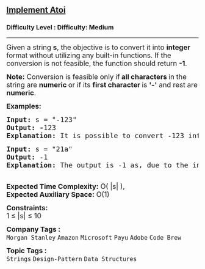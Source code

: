 <h2><a href="https://www.geeksforgeeks.org/problems/implement-atoi/1?itm_source=geeksforgeeks&itm_medium=article&itm_campaign=practice_card">Implement Atoi</a></h2><h3>Difficulty Level : Difficulty: Medium</h3><hr><div class="problems_problem_content__Xm_eO"><p><span style="font-size: 18px;">Given a string <strong>s</strong>, the objective is to convert it into <strong>integer </strong>format<strong> </strong>without utilizing any built-in functions. If the conversion is not feasible, the function should return <strong>-1</strong>. </span></p>
<p><span style="font-size: 18px;"><strong>Note:</strong> Conversion is feasible only if<strong> all characters </strong>in the string are <strong>numeric </strong>or if its <strong>first character </strong>is <strong>'-'</strong> and rest are <strong>numeric</strong>.</span></p>
<p><span style="font-size: 18px;"><strong>Examples:</strong></span></p>
<pre><span style="font-size: 18px;"><strong style="font-size: 18px;">Input: </strong><span style="font-size: 18px;">s = "-123"
</span><strong style="font-size: 18px;">Output: -</strong><span style="font-size: 18px;">123<br></span><strong style="font-size: 18px;">Explanation: </strong><span style="font-size: 18px;">It is possible to convert -123 into an integer so we returned in the form of an integer</span></span></pre>
<pre><span style="font-size: 18px;"><strong style="font-size: 18px;">Input: </strong><span style="font-size: 18px;">s = "21a"
</span><strong style="font-size: 18px;">Output: </strong><span style="font-size: 18px;">-1</span><strong style="font-size: 18px;">
Explanation: </strong><span style="font-size: 18px;">The output is -1 as, due to the inclusion of 'a', the given string cannot be converted to an integer.
</span></span></pre>
<p><span style="font-size: 18px;"><strong><br></strong></span><span style="font-size: 18px;"><strong>Expected Time Complexity:</strong> O( |s| ),&nbsp;<br><strong>Expected Auxiliary Space:</strong>&nbsp;O(1)<br></span></p>
<p><span style="font-size: 18px;"><strong>Constraints:</strong><br>1 ≤ |s| ≤ 10</span></p></div><p><span style=font-size:18px><strong>Company Tags : </strong><br><code>Morgan Stanley</code>&nbsp;<code>Amazon</code>&nbsp;<code>Microsoft</code>&nbsp;<code>Payu</code>&nbsp;<code>Adobe</code>&nbsp;<code>Code Brew</code>&nbsp;<br><p><span style=font-size:18px><strong>Topic Tags : </strong><br><code>Strings</code>&nbsp;<code>Design-Pattern</code>&nbsp;<code>Data Structures</code>&nbsp;